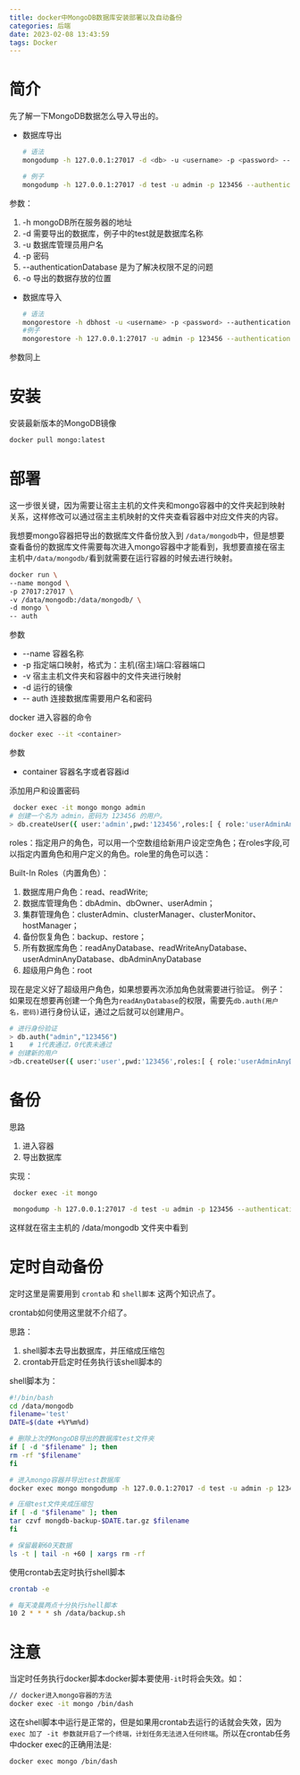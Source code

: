 ```yaml
---
title: docker中MongoDB数据库安装部署以及自动备份
categories: 后端
date: 2023-02-08 13:43:59
tags: Docker
---
```

# 简介

先了解一下MongoDB数据怎么导入导出的。

*   数据库导出

    ```bash
    # 语法
    mongodump -h 127.0.0.1:27017 -d <db> -u <username> -p <password> --authenticationDatabase admin -o <path> 

    # 例子
    mongodump -h 127.0.0.1:27017 -d test -u admin -p 123456 --authenticationDatabase admin -o /data/mongodb 
    ```

<!-- more -->
参数：
1.  \-h mongoDB所在服务器的地址
2.  \-d 需要导出的数据库，例子中的test就是数据库名称
3.  \-u 数据库管理员用户名
4.  \-p 密码
5.  \--authenticationDatabase 是为了解决权限不足的问题
6.  \-o 导出的数据存放的位置

*   数据库导入

    ```bash
    # 语法
    mongorestore -h dbhost -u <username> -p <password> --authenticationDatabase admin -d dbname path
    #例子
    mongorestore -h 127.0.0.1:27017 -u admin -p 123456 --authenticationDatabase admin -d test /data/mongodb 

    ```

参数同上

# 安装

安装最新版本的MongoDB镜像

```bash
docker pull mongo:latest
```

# 部署

这一步很关键，因为需要让宿主主机的文件夹和mongo容器中的文件夹起到映射关系，这样修改可以通过宿主主机映射的文件夹查看容器中对应文件夹的内容。

我想要mongo容器把导出的数据库文件备份放入到 `/data/mongodb`中，但是想要查看备份的数据库文件需要每次进入mongo容器中才能看到，我想要直接在宿主主机中`/data/mongodb/`看到就需要在运行容器的时候去进行映射。

```bash
docker run \ 
--name mongod \ 
-p 27017:27017 \ 
-v /data/mongodb:/data/mongodb/ \ 
-d mongo \
-- auth
```

参数

*   \--name 容器名称
*   \-p 指定端口映射，格式为：主机(宿主)端口:容器端口
*   \-v 宿主主机文件夹和容器中的文件夹进行映射
*   \-d 运行的镜像
*   \-- auth 连接数据库需要用户名和密码

docker 进入容器的命令

```bash
docker exec --it <container>
```

参数
*   container  容器名字或者容器id

添加用户和设置密码

```bash
 docker exec -it mongo mongo admin
# 创建一个名为 admin，密码为 123456 的用户。
> db.createUser({ user:'admin',pwd:'123456',roles:[ { role:'userAdminAnyDatabase', db: 'admin'},"readWriteAnyDatabase"]});
```
roles：指定用户的角色，可以用一个空数组给新用户设定空角色；在roles字段,可以指定内置角色和用户定义的角色。role里的角色可以选：

Built-In Roles（内置角色）：

1.  数据库用户角色：read、readWrite;
2.  数据库管理角色：dbAdmin、dbOwner、userAdmin；
3.  集群管理角色：clusterAdmin、clusterManager、clusterMonitor、hostManager；
4.  备份恢复角色：backup、restore；
5.  所有数据库角色：readAnyDatabase、readWriteAnyDatabase、userAdminAnyDatabase、dbAdminAnyDatabase
6.  超级用户角色：root

现在是定义好了超级用户角色，如果想要再次添加角色就需要进行验证。
例子：如果现在想要再创建一个角色为`readAnyDatabase`的权限，需要先`db.auth(用户名，密码)`进行身份认证，通过之后就可以创建用户。

```bash
# 进行身份验证
> db.auth("admin","123456")
1    # 1代表通过，0代表未通过
# 创建新的用户
>db.createUser({ user:'user',pwd:'123456',roles:[ { role:'userAdminAnyDatabase', db: 'admin'},"readWriteAnyDatabase"]});
```

# 备份

思路

1.  进入容器
2.  导出数据库

实现：

```bash
 docker exec -it mongo

 mongodump -h 127.0.0.1:27017 -d test -u admin -p 123456 --authenticationDatabase admin -o /data/mongodb 
```

这样就在宿主主机的 /data/mongodb 文件夹中看到

# 定时自动备份

定时这里是需要用到 `crontab` 和 `shell脚本` 这两个知识点了。

crontab如何使用这里就不介绍了。

思路：

1.  shell脚本去导出数据库，并压缩成压缩包
2.  crontab开启定时任务执行该shell脚本的

shell脚本为：

```bash
#!/bin/bash
cd /data/mongodb
filename='test'
DATE=$(date +%Y%m%d)

# 删除上次的MongoDB导出的数据库test文件夹
if [ -d "$filename" ]; then
rm -rf "$filename"
fi

# 进入mongo容器并导出test数据库
docker exec mongo mongodump -h 127.0.0.1:27017 -d test -u admin -p 123456 --authenticationDatabase admin  -o /data/mongodb

# 压缩test文件夹成压缩包
if [ -d "$filename" ]; then
tar czvf mongdb-backup-$DATE.tar.gz $filename
fi

# 保留最新60天数据
ls -t | tail -n +60 | xargs rm -rf
```

使用crontab去定时执行shell脚本

```bash
crontab -e

# 每天凌晨两点十分执行shell脚本
10 2 * * * sh /data/backup.sh
```

# 注意

当定时任务执行docker脚本docker脚本要使用`-it`时将会失效。如：

```bash
// docker进入mongo容器的方法
docker exec -it mongo /bin/dash
```

这在shell脚本中运行是正常的，但是如果用crontab去运行的话就会失效，因为`exec 加了 -it 参数就开启了一个终端，计划任务无法进入任何终端`。所以在crontab任务中docker exec的正确用法是:

```bash
docker exec mongo /bin/dash
```


